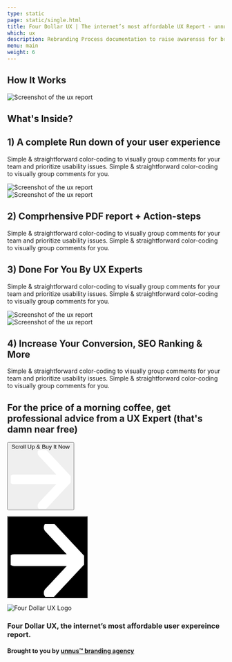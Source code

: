 ```yaml
---
type: static
page: static/single.html
title: Four Dollar UX | The internet’s most affordable UX Report - unnus
which: ux
description: Rebranding Process documentation to raise awarensss for branding.
menu: main
weight: 6
---
```


<section class="ux-section">
	<div class="container">

<div class="ux-holder last-holder">
	<h2>How It Works</h2>
<div class="ux-img">
	<img alt="Screenshot of the ux report" src="/assets/images/ux-how-it-works.png">
</div>

</div>		

<h2 class="reveal-text">What's Inside?</h2>
<div class="ux-holder">
<div class="ux-text">
<h2>1) A complete Run down of your user experience</h2>
<p>
	Simple & straightforward color-coding to visually group comments for your team and prioritize usability issues.
	Simple & straightforward color-coding to visually group comments for you.
</p>
</div>
<div class="ux-img">
	<img alt="Screenshot of the ux report" src="/assets/images/ux-report.png">
</div>
</div>		

<div class="ux-holder">
<div class="ux-img">
	<img alt="Screenshot of the ux report" src="/assets/images/report-screenshot.png">
</div>
<div class="ux-text">
<h2>2) Comprhensive PDF report + Action-steps</h2>
<p>
	Simple & straightforward color-coding to visually group comments for your team and prioritize usability issues.
	Simple & straightforward color-coding to visually group comments for you.
</p>
</div>

</div>		


<div class="ux-holder">
<div class="ux-text">
<h2>3) Done For You By UX Experts</h2>
<p>
	Simple & straightforward color-coding to visually group comments for your team and prioritize usability issues.
	Simple & straightforward color-coding to visually group comments for you.
</p>
</div>

<div class="ux-img">
	<img alt="Screenshot of the ux report" src="/assets/images/ux-expert.png">
</div>
</div>		


<div class="ux-holder">

<div class="ux-img">
	<img alt="Screenshot of the ux report" src="/assets/images/ux-increase.png">
</div>
<div class="ux-text">
<h2>4) Increase Your Conversion, SEO Ranking & More</h2>
<p>
	Simple & straightforward color-coding to visually group comments for your team and prioritize usability issues.
	Simple & straightforward color-coding to visually group comments for you.
</p>
</div>
</div>		



</div>	

</section>

<section class="last-form">
	<div class="container">
		<h2>For the price of a morning coffee, get professional advice from a UX Expert (that's damn near <span class="stroked-brush">free</span>)</h2>

<a class="gumroad-button" href="#">

<button class="btn-s btn-1">Scroll Up & Buy It Now <svg viewBox="0 0 59 58" xmlns="http://www.w3.org/2000/svg" fill-rule="evenodd" clip-rule="evenodd" stroke-linecap="round" stroke-linejoin="round" stroke-miterlimit="1.5"><g fill="none" stroke="#fff" stroke-width="9.38"><path d="M2.688 28.863h50.054M31.231 2.688l24.576 26.175-24.576 26.175"/></g></svg></button> 
</a>

<button style="background:#000;" class="btn-s btn-1">Or Download Report Sample<svg viewBox="0 0 59 58" xmlns="http://www.w3.org/2000/svg" fill-rule="evenodd" clip-rule="evenodd" stroke-linecap="round" stroke-linejoin="round" stroke-miterlimit="1.5"><g fill="none" stroke="#fff" stroke-width="9.38"><path d="M2.688 28.863h50.054M31.231 2.688l24.576 26.175-24.576 26.175"/></g></svg></button>


<div class="ux-logo-img">
		<img class="ux-logo" draggable="false" alt="Four Dollar UX Logo" src="/assets/images/four-dollar-ux-logo.png">
		<h3>Four Dollar UX, the internet’s most affordable user expereince report.</h3>
		<h4>Brought to you by <a href="https://unnus.com">unnus™ branding agency</a> </h4>
</div>

</div>	
</section>

<script type="text/javascript" src="https://gumroad.com/js/gumroad.js"></script>
